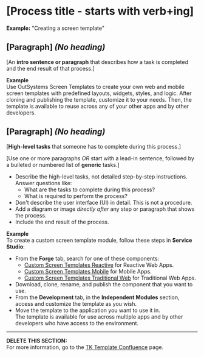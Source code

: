# [Process title - starts with verb+ing]
**Example:** "Creating a screen template"

## [Paragraph] *(No heading)*
[An **intro sentence or paragraph** that describes how a task is completed and the end result of that process.]  

**Example**  
Use OutSystems Screen Templates to create your own web and mobile screen templates with predefined layouts, widgets, styles, and logic. After cloning and publishing the template, customize it to your needs. Then, the template is available to reuse across any of your other apps and by other developers.

## [Paragraph] *(No heading)*  
[**High-level tasks** that someone has to complete during this process.]  

[Use one or more paragraphs *OR* start with a lead-in sentence, followed by a bulleted or numbered list of **generic** tasks.]

* Describe the high-level tasks, not detailed step-by-step instructions.  
  Answer questions like:  
    * What are the tasks to complete during this process?  
    * What is required to perform the process?    
* Don't describe the user interface (UI) in detail. This is not a procedure.  
* Add a diagram or image _directly after_ any step or paragraph that shows the process.  
* Include the end result of the process.  

**Example**  
To create a custom screen template module, follow these steps in **Service Studio**: 

* From the **Forge** tab, search for one of these components:  
    * [Custom Screen Templates Reactive](https://www.outsystems.com/forge/component-overview/7127/custom-screen-templates-reactive) for Reactive Web Apps.  
    * [Custom Screen Templates Mobile](https://www.outsystems.com/forge/component-overview/5060/custom-screen-templates-mobile) for Mobile Apps.  
    * [Custom Screen Templates Traditional Web](https://www.outsystems.com/forge/component-overview/5089/custom-screen-templates-web) for Traditional Web Apps.  
* Download, clone, rename, and publish the component that you want to use.  
* From the **Development** tab, in the **Independent Modules** section, access and customize the template as you wish.  
* Move the template to the application you want to use it in.  
  The template is available for use across multiple apps and by other developers who have access to the environment.  
_________________________________________________________________________________________________________________________________________________________________
**DELETE THIS SECTION:**  
For more information, go to the [TK Template Confluence](https://outsystemsrd.atlassian.net/wiki/spaces/TK/pages/2488336658/Technical+Knowledge+Templates#Process) page.
